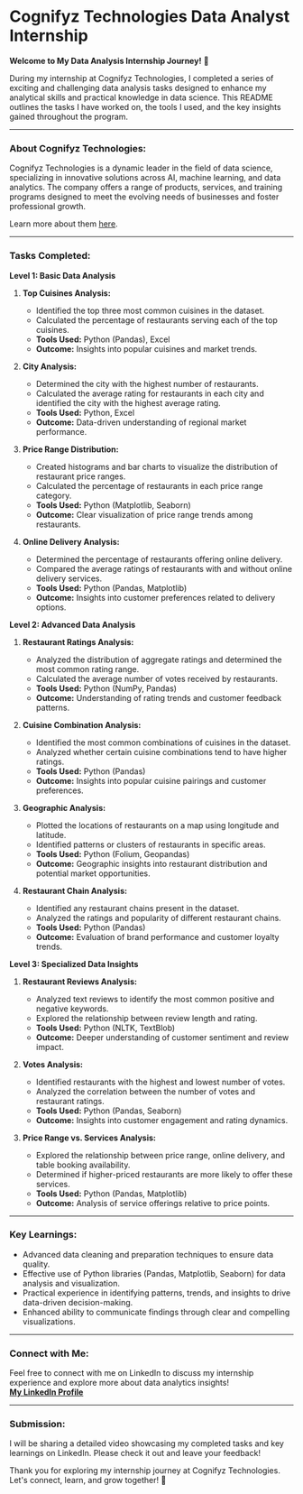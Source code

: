 # Cognifyz Technologies Data Analyst Internship


**Welcome to My Data Analysis Internship Journey!** 🚀

During my internship at Cognifyz Technologies, I completed a series of exciting and challenging data analysis tasks designed to enhance my analytical skills and practical knowledge in data science. This README outlines the tasks I have worked on, the tools I used, and the key insights gained throughout the program.

---

### **About Cognifyz Technologies:**

Cognifyz Technologies is a dynamic leader in the field of data science, specializing in innovative solutions across AI, machine learning, and data analytics. The company offers a range of products, services, and training programs designed to meet the evolving needs of businesses and foster professional growth.

Learn more about them [here](http://www.cognifyz.com).

---

### **Tasks Completed:**

**Level 1: Basic Data Analysis**
1. **Top Cuisines Analysis:**
   - Identified the top three most common cuisines in the dataset.
   - Calculated the percentage of restaurants serving each of the top cuisines.
   - **Tools Used:** Python (Pandas), Excel
   - **Outcome:** Insights into popular cuisines and market trends.

2. **City Analysis:**
   - Determined the city with the highest number of restaurants.
   - Calculated the average rating for restaurants in each city and identified the city with the highest average rating.
   - **Tools Used:** Python, Excel
   - **Outcome:** Data-driven understanding of regional market performance.

3. **Price Range Distribution:**
   - Created histograms and bar charts to visualize the distribution of restaurant price ranges.
   - Calculated the percentage of restaurants in each price range category.
   - **Tools Used:** Python (Matplotlib, Seaborn)
   - **Outcome:** Clear visualization of price range trends among restaurants.

4. **Online Delivery Analysis:**
   - Determined the percentage of restaurants offering online delivery.
   - Compared the average ratings of restaurants with and without online delivery services.
   - **Tools Used:** Python (Pandas, Matplotlib)
   - **Outcome:** Insights into customer preferences related to delivery options.

**Level 2: Advanced Data Analysis**
1. **Restaurant Ratings Analysis:**
   - Analyzed the distribution of aggregate ratings and determined the most common rating range.
   - Calculated the average number of votes received by restaurants.
   - **Tools Used:** Python (NumPy, Pandas)
   - **Outcome:** Understanding of rating trends and customer feedback patterns.

2. **Cuisine Combination Analysis:**
   - Identified the most common combinations of cuisines in the dataset.
   - Analyzed whether certain cuisine combinations tend to have higher ratings.
   - **Tools Used:** Python (Pandas)
   - **Outcome:** Insights into popular cuisine pairings and customer preferences.

3. **Geographic Analysis:**
   - Plotted the locations of restaurants on a map using longitude and latitude.
   - Identified patterns or clusters of restaurants in specific areas.
   - **Tools Used:** Python (Folium, Geopandas)
   - **Outcome:** Geographic insights into restaurant distribution and potential market opportunities.

4. **Restaurant Chain Analysis:**
   - Identified any restaurant chains present in the dataset.
   - Analyzed the ratings and popularity of different restaurant chains.
   - **Tools Used:** Python (Pandas)
   - **Outcome:** Evaluation of brand performance and customer loyalty trends.

**Level 3: Specialized Data Insights**
1. **Restaurant Reviews Analysis:**
   - Analyzed text reviews to identify the most common positive and negative keywords.
   - Explored the relationship between review length and rating.
   - **Tools Used:** Python (NLTK, TextBlob)
   - **Outcome:** Deeper understanding of customer sentiment and review impact.

2. **Votes Analysis:**
   - Identified restaurants with the highest and lowest number of votes.
   - Analyzed the correlation between the number of votes and restaurant ratings.
   - **Tools Used:** Python (Pandas, Seaborn)
   - **Outcome:** Insights into customer engagement and rating dynamics.

3. **Price Range vs. Services Analysis:**
   - Explored the relationship between price range, online delivery, and table booking availability.
   - Determined if higher-priced restaurants are more likely to offer these services.
   - **Tools Used:** Python (Pandas, Matplotlib)
   - **Outcome:** Analysis of service offerings relative to price points.

---

### **Key Learnings:**

- Advanced data cleaning and preparation techniques to ensure data quality.
- Effective use of Python libraries (Pandas, Matplotlib, Seaborn) for data analysis and visualization.
- Practical experience in identifying patterns, trends, and insights to drive data-driven decision-making.
- Enhanced ability to communicate findings through clear and compelling visualizations.

---

### **Connect with Me:**

Feel free to connect with me on LinkedIn to discuss my internship experience and explore more about data analytics insights!  
**[My LinkedIn Profile](https://www.linkedin.com/in/prashantsingh896/)**

---

### **Submission:**

I will be sharing a detailed video showcasing my completed tasks and key learnings on LinkedIn. Please check it out and leave your feedback!

Thank you for exploring my internship journey at Cognifyz Technologies. Let's connect, learn, and grow together! 🌱
